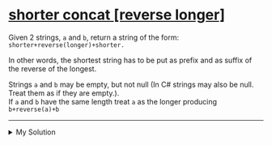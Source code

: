 # [shorter concat [reverse longer]](https://www.codewars.com/kata/54557d61126a00423b000a45)

Given 2 strings, `a` and `b`, return a string of the form: `shorter+reverse(longer)+shorter.`

In other words, the shortest string has to be put as prefix and as suffix of the reverse of the longest.

Strings `a` and `b` may be empty, but not null (In C# strings may also be null. Treat them as if they are empty.).  
If `a` and `b` have the same length treat `a` as the longer producing `b+reverse(a)+b`

---

<details><summary>My Solution</summary>

```js
function shorterReverseLonger(a, b) {
  let short = "";
  let long = "";
  if (a.length >= b.length) {
    long = a;
    short = b;
  } else {
    long = b;
    short = a;
  }

  return short + long.split("").reverse().join("") + short;
}
```

</details>
